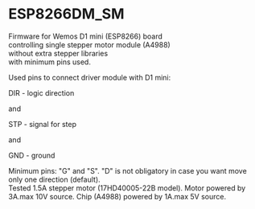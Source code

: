 # ESP8266DM_SM

Firmware for Wemos D1 mini (ESP8266) board <br>
controlling single stepper motor module (A4988) <br>
without extra stepper libraries <br>
with minimum pins used.

Used pins to connect driver module with D1 mini: 

DIR - logic direction 

and 

STP - signal for step 

and 

GND - ground

Minimum pins: "G" and "S". "D" is not obligatory in case you want move only one direction (default).
<br>
Tested 1.5A stepper motor (17HD40005-22B model). Motor powered by 3A.max 10V source. Chip (A4988) powered by 1A.max 5V source.
